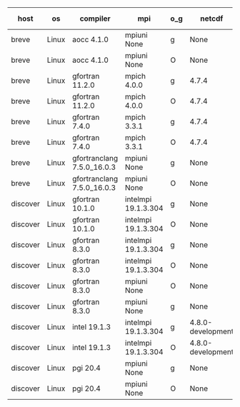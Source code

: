 

| host     | os       | compiler                              | mpi                      | o_g        | netcdf        | build       | u_pass          | u_fail          | s_pass            | s_fail            | e_pass             | e_fail             | nuopc_pass       | nuopc_fail       | artifacts link          |
|----------|----------|---------------------------------------|--------------------------|------------|---------------|-------------|-----------------|-----------------|-------------------|-------------------|--------------------|--------------------|------------------|------------------|-------------------------|
| breve | Linux | aocc 4.1.0 | mpiuni None  | g | None  | PASS | 12439 | 26 | 8 | 0 | 44 | 0 | None | None | <a href="https://github.com/esmf-org/esmf-test-artifacts/tree/24bcfe3c1116c2f7f9ecf7a3d10dda6add2c137e/develop/aocc/4.1.0/g/mpiuni/None" target="_blank">24bcfe3</a> | 
| breve | Linux | aocc 4.1.0 | mpiuni None  | O | None  | PASS | 12439 | 26 | 8 | 0 | 44 | 0 | None | None | <a href="https://github.com/esmf-org/esmf-test-artifacts/tree/da9e8c48b0d3240f711769e69227d3b747f48033/develop/aocc/4.1.0/O/mpiuni/None" target="_blank">da9e8c4</a> | 
| breve | Linux | gfortran 11.2.0 | mpich 4.0.0  | g | 4.7.4  | PASS | 14133 | 0 | 50 | 0 | 81 | 0 | 51 | 0 | <a href="https://github.com/esmf-org/esmf-test-artifacts/tree/795b3114774806eb06d486bd8d3eebb1bcf97752/develop/gfortran/11.2.0/g/mpich/4.0.0" target="_blank">795b311</a> | 
| breve | Linux | gfortran 11.2.0 | mpich 4.0.0  | O | 4.7.4  | PASS | 14133 | 0 | 50 | 0 | 81 | 0 | 51 | 0 | <a href="https://github.com/esmf-org/esmf-test-artifacts/tree/7ff7c7189eb6a52c92582088ff7482849efa7194/develop/gfortran/11.2.0/O/mpich/4.0.0" target="_blank">7ff7c71</a> | 
| breve | Linux | gfortran 7.4.0 | mpich 3.3.1  | g | 4.7.4  | PASS | 14133 | 0 | 50 | 0 | 81 | 0 | 51 | 0 | <a href="https://github.com/esmf-org/esmf-test-artifacts/tree/f9a3d6cfecb33ac5487c67e74b1dc917d0cce41b/develop/gfortran/7.4.0/g/mpich/3.3.1" target="_blank">f9a3d6c</a> | 
| breve | Linux | gfortran 7.4.0 | mpich 3.3.1  | O | 4.7.4  | PASS | 14133 | 0 | 50 | 0 | 81 | 0 | 51 | 0 | <a href="https://github.com/esmf-org/esmf-test-artifacts/tree/ed687ed2778d0a1f0e2898ca6300ca15db6e99bb/develop/gfortran/7.4.0/O/mpich/3.3.1" target="_blank">ed687ed</a> | 
| breve | Linux | gfortranclang 7.5.0_16.0.3 | mpiuni None  | g | None  | PASS | 12465 | 0 | 8 | 0 | 44 | 0 | None | None | <a href="https://github.com/esmf-org/esmf-test-artifacts/tree/d851cabec725fcd7d9c19631b75efe15bddfa3fb/develop/gfortranclang/7.5.0_16.0.3/g/mpiuni/None" target="_blank">d851cab</a> | 
| breve | Linux | gfortranclang 7.5.0_16.0.3 | mpiuni None  | O | None  | PASS | 12465 | 0 | 8 | 0 | 44 | 0 | None | None | <a href="https://github.com/esmf-org/esmf-test-artifacts/tree/2ada8c28a4052b29bbc2fc9b79a8fa1032a4d27d/develop/gfortranclang/7.5.0_16.0.3/O/mpiuni/None" target="_blank">2ada8c2</a> | 
| discover | Linux | gfortran 10.1.0 | intelmpi 19.1.3.304  | g | None  | PASS | 14118 | 15 | 50 | 0 | 81 | 0 | 51 | 0 | <a href="https://github.com/esmf-org/esmf-test-artifacts/tree/73cc6558596c056731e8122003a850c55c2f15ec/develop/gfortran/10.1.0/g/intelmpi/19.1.3.304" target="_blank">73cc655</a> | 
| discover | Linux | gfortran 10.1.0 | intelmpi 19.1.3.304  | O | None  | PASS | 14118 | 15 | 50 | 0 | 81 | 0 | 51 | 0 | <a href="https://github.com/esmf-org/esmf-test-artifacts/tree/ddfcf20ee926c80b937939bfdb0e8fd1f707e93a/develop/gfortran/10.1.0/O/intelmpi/19.1.3.304" target="_blank">ddfcf20</a> | 
| discover | Linux | gfortran 8.3.0 | intelmpi 19.1.3.304  | g | None  | PASS | 14118 | 15 | 50 | 0 | 81 | 0 | 51 | 0 | <a href="https://github.com/esmf-org/esmf-test-artifacts/tree/4e975b40da34c8f123af79e64acaebfc0e820393/develop/gfortran/8.3.0/g/intelmpi/19.1.3.304" target="_blank">4e975b4</a> | 
| discover | Linux | gfortran 8.3.0 | intelmpi 19.1.3.304  | O | None  | PASS | 14118 | 15 | 50 | 0 | 81 | 0 | 51 | 0 | <a href="https://github.com/esmf-org/esmf-test-artifacts/tree/2e41a06d92a8b31d877dc838350ddc33a44e1e78/develop/gfortran/8.3.0/O/intelmpi/19.1.3.304" target="_blank">2e41a06</a> | 
| discover | Linux | gfortran 8.3.0 | mpiuni None  | O | None  | PASS | 12465 | 0 | 8 | 0 | 44 | 0 | None | None | <a href="https://github.com/esmf-org/esmf-test-artifacts/tree/d97c9472a5456afd3c48a5bbe020ffda8ace165a/develop/gfortran/8.3.0/O/mpiuni/None" target="_blank">d97c947</a> | 
| discover | Linux | gfortran 8.3.0 | mpiuni None  | g | None  | PASS | 12465 | 0 | 8 | 0 | 44 | 0 | None | None | <a href="https://github.com/esmf-org/esmf-test-artifacts/tree/10123133b8bb9d74d8663f823f0d338f3d574949/develop/gfortran/8.3.0/g/mpiuni/None" target="_blank">1012313</a> | 
| discover | Linux | intel 19.1.3 | intelmpi 19.1.3.304  | g | 4.8.0-development  | PASS | 14133 | 0 | 50 | 0 | 81 | 0 | 51 | 0 | <a href="https://github.com/esmf-org/esmf-test-artifacts/tree/5a674b3d417a0bc21e842fd527a2898088fbbaef/develop/intel/19.1.3/g/intelmpi/19.1.3.304" target="_blank">5a674b3</a> | 
| discover | Linux | intel 19.1.3 | intelmpi 19.1.3.304  | O | 4.8.0-development  | PASS | 14133 | 0 | 50 | 0 | 81 | 0 | 51 | 0 | <a href="https://github.com/esmf-org/esmf-test-artifacts/tree/a5353e6451de1acc8f72bf1076d408ceb2511ee8/develop/intel/19.1.3/O/intelmpi/19.1.3.304" target="_blank">a5353e6</a> | 
| discover | Linux | pgi 20.4 | mpiuni None  | g | None  | PASS | None | None | None | None | None | None | None | None | <a href="https://github.com/esmf-org/esmf-test-artifacts/tree/caf002f9654cb8fd7a562056cf08f75d6eb39292/develop/pgi/20.4/g/mpiuni/None" target="_blank">caf002f</a> | 
| discover | Linux | pgi 20.4 | mpiuni None  | O | None  | PASS | None | None | None | None | None | None | None | None | <a href="https://github.com/esmf-org/esmf-test-artifacts/tree/423061156166d73c360b8abca44b2fce71aa1fb5/develop/pgi/20.4/O/mpiuni/None" target="_blank">4230611</a> | 
